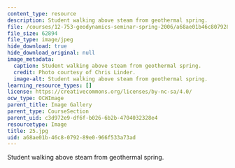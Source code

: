 ```yaml
---
content_type: resource
description: Student walking above steam from geothermal spring.
file: /courses/12-753-geodynamics-seminar-spring-2006/a68ae01b46c8079289e0966f533a73ad_25.jpg
file_size: 62894
file_type: image/jpeg
hide_download: true
hide_download_original: null
image_metadata:
  caption: Student walking above steam from geothermal spring.
  credit: Photo courtesy of Chris Linder.
  image-alt: Student walking above steam from geothermal spring.
learning_resource_types: []
license: https://creativecommons.org/licenses/by-nc-sa/4.0/
ocw_type: OCWImage
parent_title: Image Gallery
parent_type: CourseSection
parent_uid: c3d972e9-df6f-b026-6b2b-4704032328e4
resourcetype: Image
title: 25.jpg
uid: a68ae01b-46c8-0792-89e0-966f533a73ad
---
```

Student walking above steam from geothermal spring.
